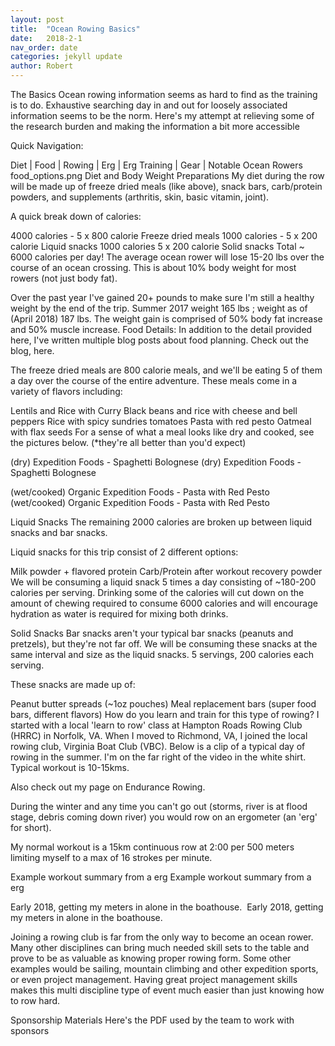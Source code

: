```yaml
---
layout: post
title:  "Ocean Rowing Basics"
date:   2018-2-1
nav_order: date
categories: jekyll update
author: Robert
---
```

The Basics
Ocean rowing information seems as hard to find as the training is to do. Exhaustive searching day in and out for loosely associated information seems to be the norm. Here's my attempt at relieving some of the research burden and making the information a bit more accessible

Quick Navigation:

Diet | Food | Rowing | Erg | Erg Training | Gear | Notable Ocean Rowers
food_options.png
Diet and Body Weight Preparations
My diet during the row will be made up of freeze dried meals (like above), snack bars, carb/protein powders, and supplements (arthritis, skin, basic vitamin, joint). 

A quick break down of calories:

4000 calories - 5 x 800 calorie Freeze dried meals
1000 calories - 5 x 200 calorie Liquid snacks
1000 calories 5 x 200 calorie Solid snacks
Total ~ 6000 calories per day!
The average ocean rower will lose 15-20 lbs over the course of an ocean crossing. This is about 10% body weight for most rowers (not just body fat). 

Over the past year I've gained 20+ pounds to make sure I'm still a healthy weight by the end of the trip.
Summer 2017 weight 165 lbs ; weight as of (April 2018) 187 lbs. The weight gain is comprised of 50% body fat increase and 50% muscle increase. 
Food Details:
In addition to the detail provided here, I've written multiple blog posts about food planning. Check out the blog, here.

The freeze dried meals are 800 calorie meals, and we'll be eating 5 of them a day over the course of the entire adventure. These meals come in a variety of flavors including:

Lentils and Rice with Curry
Black beans and rice with cheese and bell peppers 
Rice with spicy sundries tomatoes 
Pasta with red pesto 
Oatmeal with flax seeds
For a sense of what a meal looks like dry and cooked, see the pictures below. (*they're all better than you'd expect)

(dry) Expedition Foods - Spaghetti Bolognese
(dry) Expedition Foods - Spaghetti Bolognese

(wet/cooked) Organic Expedition Foods - Pasta with Red Pesto
(wet/cooked) Organic Expedition Foods - Pasta with Red Pesto

Liquid Snacks
The remaining 2000 calories are broken up between liquid snacks and bar snacks. 

Liquid snacks for this trip consist of 2 different options:

Milk powder + flavored protein
Carb/Protein after workout recovery powder 
We will be consuming a liquid snack 5 times a day consisting of ~180-200 calories per serving. Drinking some of the calories will cut down on the amount of chewing required to consume 6000 calories and will encourage hydration as water is required for mixing both drinks.

Solid Snacks
Bar snacks aren't your typical bar snacks (peanuts and pretzels), but they're not far off. We will be consuming these snacks at the same interval and size as the liquid snacks. 5 servings, 200 calories each serving. 

These snacks are made up of:

Peanut butter spreads (~1oz pouches)
Meal replacement bars (super food bars, different flavors)
How do you learn and train for this type of rowing?
I started with a local 'learn to row' class at Hampton Roads Rowing Club (HRRC) in Norfolk, VA. When I moved to Richmond, VA, I joined the local rowing club, Virginia Boat Club (VBC). Below is a clip of a typical day of rowing in the summer. I'm on the far right of the video in the white shirt. Typical workout is 10-15kms.

Also check out my page on Endurance Rowing.


During the winter and any time you can't go out (storms, river is at flood stage, debris coming down river) you would row on an ergometer (an 'erg' for short).

My normal workout is a 15km continuous row at 2:00 per 500 meters limiting myself to a max of 16 strokes per minute. 

Example workout summary from a erg
Example workout summary from a erg

Early 2018, getting my meters in alone in the boathouse.&nbsp;
Early 2018, getting my meters in alone in the boathouse. 

Joining a rowing club is far from the only way to become an ocean rower. Many other disciplines can bring much needed skill sets to the table and prove to be as valuable as knowing proper rowing form. Some other examples would be sailing, mountain climbing and other expedition sports, or even project management. Having great project management skills makes this multi discipline type of event much easier than just knowing how to row hard.

Sponsorship Materials
Here's the PDF used by the team to work with sponsors
